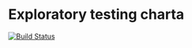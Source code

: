 # Exploratory testing charta

[![Build Status](https://travis-ci.org/echtHeftig/exploratorytestingcharta.svg?branch=master)](https://travis-ci.org/echtHeftig/exploratorytestingcharta)